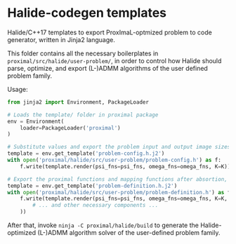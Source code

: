# Halide-codegen templates

Halide/C++17 templates to export ProxImaL-optmized problem to code generator,
written in Jinja2 language.

This folder contains all the necessary boilerplates in `proximal/src/halide/user-problem/`, in order to control how Halide should parse, optimize, and export (L-)ADMM algorithms of the user defined problem family.

Usage:
```python
from jinja2 import Environment, PackageLoader

# Loads the template/ folder in proximal package
env = Environment(
    loader=PackageLoader('proximal')
)

# Substitute values and export the problem input and output image sizes
template = env.get_template('problem-config.h.j2')
with open('proximal/halide/src/user-problem/problem-config.h') as f:
    f.write(template.render(psi_fns=psi_fns, omega_fns=omega_fns, K=K))

# Export the proximal functions and mapping functions after absortion, splitting, and scaling by ProxImaL core functions
template = env.get_template('problem-definition.h.j2')
with open('proximal/halide/src/user-problem/problem-definition.h') as f:
    f.write(template.render(psi_fns=psi_fns, omega_fns=omega_fns, K=K,
        # ... and other necessary components ...
    ))
```

After that, invoke `ninja -C proximal/halide/build` to generate the Halide-optimized (L-)ADMM algorithm solver of the user-defined problem family.
